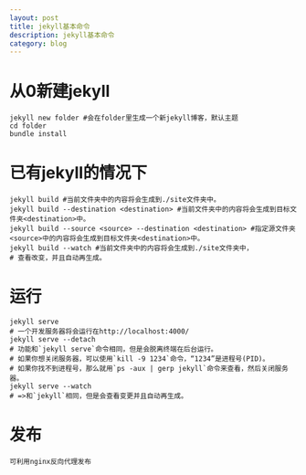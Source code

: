 ```yaml
---
layout: post
title: jekyll基本命令
description: jekyll基本命令
category: blog
---
```

# 从0新建jekyll  
    jekyll new folder #会在folder里生成一个新jekyll博客，默认主题
    cd folder
    bundle install

# 已有jekyll的情况下  
    jekyll build #当前文件夹中的内容将会生成到./site文件夹中。
    jekyll build --destination <destination> #当前文件夹中的内容将会生成到目标文件夹<destination>中。
    jekyll build --source <source> --destination <destination> #指定源文件夹<source>中的内容将会生成到目标文件夹<destination>中。
    jekyll build --watch #当前文件夹中的内容将会生成到./site文件夹中，
    # 查看改变，并且自动再生成。

# 运行  
    jekyll serve
    # 一个开发服务器将会运行在http://localhost:4000/
    jekyll serve --detach
    # 功能和`jekyll serve`命令相同，但是会脱离终端在后台运行。
    # 如果你想关闭服务器，可以使用`kill -9 1234`命令，“1234”是进程号(PID)。
    # 如果你找不到进程号，那么就用`ps -aux | gerp jekyll`命令来查看，然后关闭服务器。
    jekyll serve --watch
    # =>和`jekyll`相同，但是会查看变更并且自动再生成。

# 发布  
    可利用nginx反向代理发布
